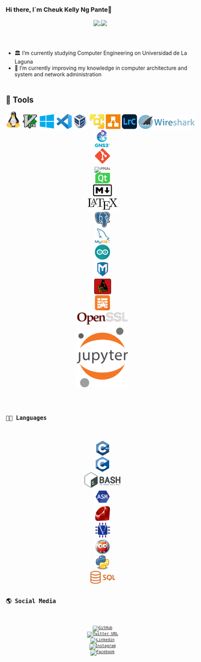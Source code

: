 ### Hi there, I´m Cheuk Kelly Ng Pante👋

<p align="center">
  <a href="https://github.com/anuraghazra/github-readme-stats">
    <img align="center" src="https://github-readme-stats.vercel.app/api/top-langs/?username=feichay10&langs_count=20&layout=compact&theme=github_dark" />
  </a>
  <a href="https://github.com/anuraghazra/github-readme-stats">
    <img align="center" src="https://github-readme-stats.vercel.app/api?username=feichay10&include_all_commits=true&show_icons=true&count_private=true&theme=github_dark&hide_border=true" />
  </a>
  
  </br></br>
  - 🏛️ I’m currently studying Computer Engineering on Universidad de La Laguna 
  - 🌱 I’m currently improving my knowledge in computer architecture and system and network administration
  </br></br>
</p>

## 🔨 Tools
<p align="center">
  <code><img alt="Linux"            width="40" src="https://github.com/feichay10/feichay10/blob/main/img/linux.png"/></code>
  <code><img alt="Vim"              width="40" src="https://github.com/feichay10/feichay10/blob/main/img/vim.png"/></code>
  <code><img alt="Windows"          width="44" src="https://github.com/feichay10/feichay10/blob/main/img/windows.png"/></code>
  <code><img alt="VSC"              width="40" src="https://github.com/feichay10/feichay10/blob/main/img/vsc.png"/></code>
  <code><img alt="VirtualBox"       width="40" src="https://github.com/feichay10/feichay10/blob/main/img/virtualbox.png"/></code>
  <code><img alt="VMWare"           width="39" src="https://github.com/feichay10/feichay10/blob/main/img/VMware.png"/></code>
  <code><img alt="Drawio"           width="39" src="https://github.com/feichay10/feichay10/blob/main/img/drawio.png"/></code>
  <code><img alt="Lightroom"        width="40" src="https://github.com/feichay10/feichay10/blob/main/img/lightroom.png"/></code>
  <code><img alt="Wireshark"        width="150" src="https://github.com/feichay10/feichay10/blob/main/img/wireshark.png"/><code>
  <code><img alt="gns3"             width="40" src="https://github.com/feichay10/feichay10/blob/main/img/gns3.png"/></code>
  <code><img alt="Git"              width="40" src="https://github.com/feichay10/feichay10/blob/main/img/git.png"/></code>
  <code><img alt="FPGAs"            width="40" src="https://github.com/feichay10/feichay10/blob/main/img/fpga.png"/></code>
  <code><img alt="QT"               width="39" src="https://github.com/feichay10/feichay10/blob/main/img/qt.png"/></code>
  <code><img alt="Markdown"         width="50" src="https://github.com/feichay10/feichay10/blob/main/img/markdown.png"/></code>
  <code><img alt="Latex"            width="85" src="https://github.com/feichay10/feichay10/blob/main/img/LaTeX.png"/></code>
  <code><img alt="PostgreSQL"       width="40" src="https://github.com/feichay10/feichay10/blob/main/img/postgresql.png"/></code>
  <code><img alt="MySQL"            width="40" src="https://github.com/feichay10/feichay10/blob/main/img/mysql.png"/></code>
  <code><img alt="Arduino"          width="40" src="https://github.com/feichay10/feichay10/blob/main/img/arduino.png"/></code>
  <code><img alt="Metasploit"       width="45" src="https://github.com/feichay10/feichay10/blob/main/img/metasploit.png"/></code>
  <code><img alt="John the Ripper"  width="45" src="https://github.com/feichay10/feichay10/blob/main/img/jtr.webp"/></code>
  <code><img alt="IPTables"         width="40" src="https://github.com/feichay10/feichay10/blob/main/img/IPTables_logo.png"/></code>
  <code><img alt="openssl"          width="140" src="https://github.com/feichay10/feichay10/blob/main/img/openssl_logo.png"/></code>
  <code><img alt="Jupyter Noteboot"          width="140" src="https://github.com/feichay10/feichay10/blob/main/img/jupyter_notebook.webp"/></code>
</p>

## 👨‍💻 Languages 
<p align="center">
  <code><img alt="C++"              width="41" src="https://github.com/feichay10/feichay10/blob/main/img/cpp.png"/></code>
  <code><img alt="C"                width="36" src="https://github.com/feichay10/feichay10/blob/main/img/c.png"/></code>
  <code><img alt="Bash "            width="96" src="https://github.com/feichay10/feichay10/blob/main/img/bash.png"/></code>
  <code><img alt="Assembly"         width="45" src="https://github.com/feichay10/feichay10/blob/main/img/asm.png"/></code>
  <code><img alt="Ruby"             width="40" src="https://github.com/feichay10/feichay10/blob/main/img/ruby.png"/></code>
  <code><img alt="Verilog"          width="45" src="https://github.com/feichay10/feichay10/blob/main/img/verilog.png"/></code>
  <code><img alt="Prolog"           width="40" src="https://github.com/feichay10/feichay10/blob/main/img/prolog.png"/></code>
  <code><img alt="Python"           width="40" src="https://github.com/feichay10/feichay10/blob/main/img/python.png"/></code>
  <code><img alt="SQL"              width="75" src="https://github.com/feichay10/feichay10/blob/main/img/sql.webp"/></code
</p>

## 🌎 Social Media
<p align="center">
  <a href="https://github.com/feichay10"><img src="https://img.shields.io/badge/GitHub-%23171515.svg?style=flat&logo=Github&logoColor=white" alt="GitHub"></a>
  <a href="https://twitter.com/chakii10_"><img src="https://img.shields.io/badge/Twitter-%23FFFFFF.svg?style=flat&logo=Twitter&logoColor=1DA1F2" alt="Twitter URL"></a>
  <a href="https://www.linkedin.com/in/cheuk-kelly-ng-pante-293967158/"><img src="https://img.shields.io/badge/LinkedIn-blue?style=flat&logo=Linkedin&logoColor=white" alt="Linkedin"></a>
  <a href="https://www.instagram.com/chakii10_/?hl=es"><img src="https://img.shields.io/badge/Instagram-%23E4405F.svg?style=flat&logo=Instagram&logoColor=white" alt="Instagram"></a>
  <a href="https://www.facebook.com/cheuk.kelly"><img src="https://img.shields.io/badge/Facebook-blue?style=flat&logo=Facebook&logoColor=white" alt="Facebook"></a>
</p>
